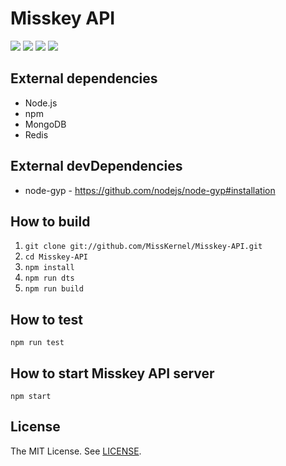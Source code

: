 # Misskey API
[![][travis-badge]][travis-link]
[![][david-badge]][david-link]
[![][david-dev-badge]][david-dev-link]
[![][mit-badge]][mit]

## External dependencies
* Node.js
* npm
* MongoDB
* Redis

## External devDependencies
* node-gyp - https://github.com/nodejs/node-gyp#installation

## How to build

1. `git clone git://github.com/MissKernel/Misskey-API.git`
2. `cd Misskey-API`
3. `npm install`
4. `npm run dts`
5. `npm run build`

## How to test
`npm run test`

## How to start Misskey API server
`npm start`

## License
The MIT License. See [LICENSE](LICENSE).

[mit]:             http://opensource.org/licenses/MIT
[mit-badge]:       https://img.shields.io/badge/license-MIT-444444.svg?style=flat-square
[travis-link]:     https://travis-ci.org/MissKernel/Misskey-API
[travis-badge]:    http://img.shields.io/travis/MissKernel/Misskey-API.svg?style=flat-square
[david-link]:      https://david-dm.org/MissKernel/Misskey-API
[david-badge]:     https://img.shields.io/david/MissKernel/Misskey-API.svg?style=flat-square
[david-dev-link]:  https://david-dm.org/MissKernel/Misskey-API#info=devDependencies&view=table
[david-dev-badge]: https://img.shields.io/david/dev/MissKernel/Misskey-API.svg?style=flat-square
